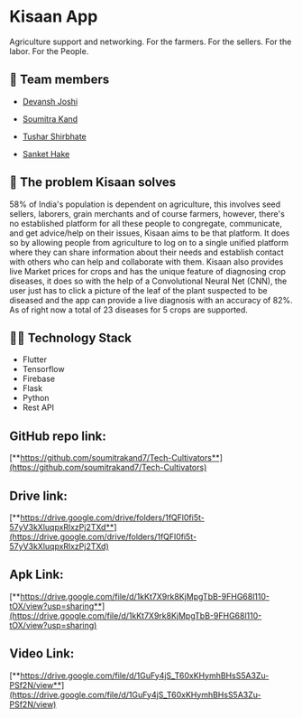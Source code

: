 # Kisaan App
Agriculture support and networking. For the farmers. For the sellers. For the labor. For the People.

## 👥 Team members

- [Devansh Joshi](https://github.com/devdev29/) 

- [Soumitra Kand](https://github.com/soumitrakand7/) 

- [Tushar Shirbhate](https://github.com/Tushar-Shirbhate/) 

- [Sanket Hake](https://github.com/Sanket-Hake/) 


## 📄 The problem Kisaan solves
58% of India's population is dependent on agriculture, this involves seed sellers, laborers, grain merchants and of course farmers, however, there's no established platform for all these people to congregate, communicate, and get advice/help on their issues, Kisaan aims to be that platform. It does so by allowing people from agriculture to log on to a single unified platform where they can share information about their needs and establish contact with others who can help and collaborate with them. Kisaan also provides live Market prices for crops and has the unique feature of diagnosing crop diseases, it does so with the help of a Convolutional Neural Net (CNN), the user just has to click a picture of the leaf of the plant suspected to be diseased and the app can provide a live diagnosis with an accuracy of 82%. As of right now a total of 23 diseases for 5 crops are supported.

## 👨‍💻 Technology Stack
 - Flutter
 - Tensorflow
 - Firebase
 - Flask
 - Python
 - Rest API

## GitHub repo link:
  [**https://github.com/soumitrakand7/Tech-Cultivators**](https://github.com/soumitrakand7/Tech-Cultivators)

## Drive link:
  [**https://drive.google.com/drive/folders/1fQFl0fi5t-57yV3kXluqpxRlxzPj2TXd**](https://drive.google.com/drive/folders/1fQFl0fi5t-57yV3kXluqpxRlxzPj2TXd)

## Apk Link:
 [**https://drive.google.com/file/d/1kKt7X9rk8KjMpgTbB-9FHG68l110-tOX/view?usp=sharing**](https://drive.google.com/file/d/1kKt7X9rk8KjMpgTbB-9FHG68l110-tOX/view?usp=sharing)

## Video Link:
 [**https://drive.google.com/file/d/1GuFy4jS_T60xKHymhBHsS5A3Zu-PSf2N/view**](https://drive.google.com/file/d/1GuFy4jS_T60xKHymhBHsS5A3Zu-PSf2N/view)